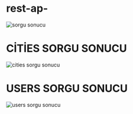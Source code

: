 # rest-ap-
![sorgu sonucu](https://user-images.githubusercontent.com/99283497/199760810-1f23c1b5-1923-48d2-b7da-c61bfaf2d7c5.jpg)

# CİTİES SORGU SONUCU

![cities sorgu sonucu](https://user-images.githubusercontent.com/99283497/199761112-0a0668d1-057e-4602-9b60-fb9928438136.jpg)


# USERS SORGU SONUCU
![users sorgu sonucu](https://user-images.githubusercontent.com/99283497/199761253-87cb4dac-599c-4af0-b748-39f08d4549ec.jpg)
